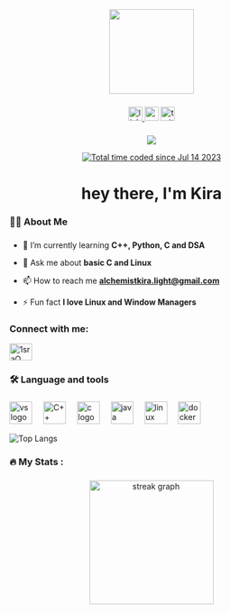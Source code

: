 <div align="center">
  <img height="150" src="https://oercommons.s3.amazonaws.com/media/courseware/lesson/image/6-Reasons-why-you-should-learn-Programming-1280x720.png"  />
</div>

###

<div align="center">
  <a href="https://www.linkedin.com/in/imran-abid/" target="_blank">
    <img src="https://img.shields.io/static/v1?message=LinkedIn&logo=linkedin&label=&color=0077B5&logoColor=white&labelColor=&style=for-the-badge" height="25" alt="linkedin logo" />
  </a>
  <img src="https://img.shields.io/static/v1?message=Youtube&logo=youtube&label=&color=FF0000&logoColor=white&labelColor=&style=for-the-badge" height="25" alt="youtube logo"  />
  <img src="https://img.shields.io/static/v1?message=Twitter&logo=twitter&label=&color=1DA1F2&logoColor=white&labelColor=&style=for-the-badge" height="25" alt="twitter logo"  />
</div>

###

<div align="center">
  <img src="https://visitor-badge.laobi.icu/badge?page_id=alchemist-kira&"  />

<a href="https://wakatime.com/@018e99b5-c5ce-4591-9870-0e314db465aa"><img src="https://wakatime.com/badge/user/018e99b5-c5ce-4591-9870-0e314db465aa.svg" alt="Total time coded since Jul 14 2023"  alt="wakatime" alt="Total time coded since Mar 18 2023" /></a>

</div>

###

<h1 align="center">hey there, I'm Kira</h1>

###

<h3 align="left">👩‍💻  About Me</h3>

###


- 🌱 I’m currently learning **C++, Python, C and DSA**

- 💬 Ask me about **basic C and Linux**

- 📫 How to reach me **alchemistkira.light@gmail.com**

- ⚡ Fun fact **I love Linux and Window Managers**

<h3 align="left">Connect with me:</h3>
<p align="left">

<a href="https://codeforces.com/profile/Imran_Abid" target="blank"><img align="center" src="https://raw.githubusercontent.com/rahuldkjain/github-profile-readme-generator/master/src/images/icons/Social/codeforces.svg" alt="1sraQ" height="30" width="40" /></a>

</p>

###

<h3 align="left">🛠 Language and tools</h3>

###

<div align="left">
  <img src="https://cdn.jsdelivr.net/gh/devicons/devicon/icons/vscode/vscode-original.svg" height="40" alt="vs logo"  />
  <img width="12" />
  <img src="https://cdn.jsdelivr.net/gh/devicons/devicon/icons/cplusplus/cplusplus-original.svg" height="40" alt="C++ logo"  />
  <img width="12" />
  <img src="https://cdn.jsdelivr.net/gh/devicons/devicon/icons/c/c-original.svg" height="40" alt="c logo"  />
  <img width="12" />
  <img src="https://cdn.jsdelivr.net/gh/devicons/devicon/icons/java/java-original.svg" height="40" alt="java logo"  />
  <img width="12" />
  <img src="https://cdn.jsdelivr.net/gh/devicons/devicon/icons/linux/linux-original.svg" height="40" alt="linux logo"  />
  <img width="12" />
  <img src="https://cdn.jsdelivr.net/gh/devicons/devicon/icons/docker/docker-plain-wordmark.svg" height="40" alt="docker logo"  />
</div>
<div align="left">
  
![Top Langs](https://github-readme-stats.vercel.app/api/top-langs/?username=alchemist-kira&layout=compact&$disable_animations=false&border_radius=5&border_color=000000$disable_animations=false&show_icons=true&theme=github_dark)
</div>

###

<h3 align="left">🔥   My Stats :</h3>

###

<div align="center">
  <img src="https://streak-stats.demolab.com?user=Alchemist-Kira&locale=en&mode=daily&theme=dark&hide_border=false&border_radius=5&order=3" height="220" alt="streak graph"  />
</div>

###
